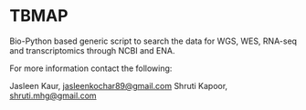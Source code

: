 # TBMAP

Bio-Python based generic script to search the data for WGS, WES, RNA-seq and transcriptomics through NCBI and ENA. 

For more information contact the following:

Jasleen Kaur, jasleenkochar89@gmail.com
Shruti Kapoor, shruti.mhg@gmail.com

